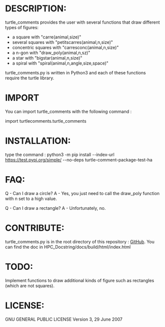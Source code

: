 DESCRIPTION:
===========
turtle_comments provides the user with several functions that draw different types of figures:

* a square with "carre(animal,size)" 
* several squares with "petitscarres(animal,n,size)"
* concentric squares with "carresconc(animal,n,size)"
* a n-gon with "draw_poly(animal,n,sz)"
* a star with "bigstar(animal,n,size)"
* a spiral with "spiral(animal,n,angle,size,space)"

turtle_comments.py is written in Python3 and each of these functions require the turtle library.

IMPORT
=======
You can import turtle_comments with the following command :

import turtlecomments.turtle_comments


INSTALLATION:
============
type the command : 
python3 -m pip install --index-url https://test.pypi.org/simple/ --no-deps turtle-comment-package-test-ha

FAQ:
===
Q - Can I draw a circle? 
A - Yes, you just need to call the draw_poly function with n set to a high value.

Q - Can I draw a rectangle?
A - Unfortunately, no.

CONTRIBUTE:
==========
turtle_comments.py is in the root directory of this repository :
[GitHub](https://github.com/hgit2/HPC_Docstrings).
You can find the doc in HPC_Docstring/docs/build/html/index.html

TODO:
====
Implement functions to draw additional kinds of figure such as rectangles (which are not squares).

LICENSE:
=======
GNU GENERAL PUBLIC LICENSE
Version 3, 29 June 2007


